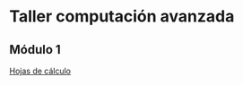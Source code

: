 # Taller computación avanzada

## Módulo 1 

[Hojas de cálculo](https://github.com/angelumoca21/PILAREScomputacionAvanzada/tree/main/modulo1)